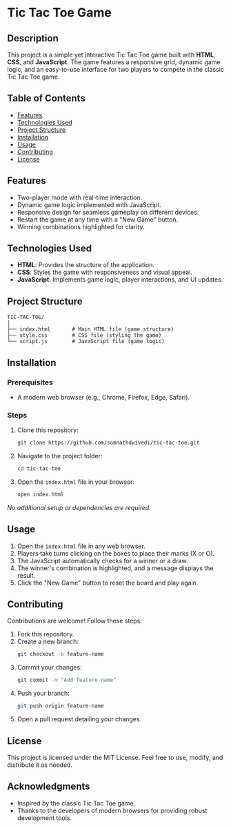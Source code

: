
# Tic Tac Toe Game

## Description
This project is a simple yet interactive Tic Tac Toe game built with **HTML**, **CSS**, and **JavaScript**. The game features a responsive grid, dynamic game logic, and an easy-to-use interface for two players to compete in the classic Tic Tac Toe game.

## Table of Contents
- [Features](#features)
- [Technologies Used](#technologies-used)
- [Project Structure](#project-structure)
- [Installation](#installation)
- [Usage](#usage)
- [Contributing](#contributing)
- [License](#license)

## Features
- Two-player mode with real-time interaction.
- Dynamic game logic implemented with JavaScript.
- Responsive design for seamless gameplay on different devices.
- Restart the game at any time with a "New Game" button.
- Winning combinations highlighted for clarity.

## Technologies Used
- **HTML**: Provides the structure of the application.
- **CSS**: Styles the game with responsiveness and visual appeal.
- **JavaScript**: Implements game logic, player interactions, and UI updates.

## Project Structure
```plaintext
TIC-TAC-TOE/
│
├── index.html       # Main HTML file (game structure)
├── style.css        # CSS file (styling the game)
└── script.js        # JavaScript file (game logic)
```

## Installation

### Prerequisites
- A modern web browser (e.g., Chrome, Firefox, Edge, Safari).

### Steps
1. Clone this repository:
   ```bash
   git clone https://github.com/somnathdwivedi/tic-tac-toe.git
   ```

2. Navigate to the project folder:
   ```bash
   cd tic-tac-toe
   ```

3. Open the `index.html` file in your browser:
   ```bash
   open index.html
   ```

*No additional setup or dependencies are required.*

## Usage
1. Open the `index.html` file in any web browser.
2. Players take turns clicking on the boxes to place their marks (X or O).
3. The JavaScript automatically checks for a winner or a draw.
4. The winner's combination is highlighted, and a message displays the result.
5. Click the "New Game" button to reset the board and play again.

## Contributing
Contributions are welcome! Follow these steps:
1. Fork this repository.
2. Create a new branch:
   ```bash
   git checkout -b feature-name
   ```
3. Commit your changes:
   ```bash
   git commit -m "Add feature-name"
   ```
4. Push your branch:
   ```bash
   git push origin feature-name
   ```
5. Open a pull request detailing your changes.

## License
This project is licensed under the MIT License. Feel free to use, modify, and distribute it as needed.

## Acknowledgments
- Inspired by the classic Tic Tac Toe game.
- Thanks to the developers of modern browsers for providing robust development tools.
